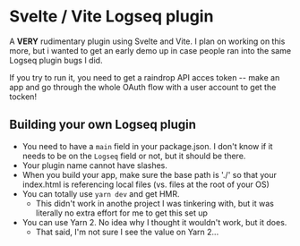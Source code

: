 # Svelte / Vite Logseq plugin

A **VERY** rudimentary plugin using Svelte and Vite. I plan on working on this more, but i wanted to get an early demo up in case people ran into the same Logseq plugin bugs I did.

If you try to run it, you need to get a raindrop API acces token -- make an app and go through the whole OAuth flow with a user account to get the tocken!

## Building your own Logseq plugin

- You need to have a `main` field in your package.json. I don't know if it needs to be on the `Logseq` field or not, but it should be there.
- Your plugin name cannot have slashes.
- When you build your app, make sure the base path is './' so that your index.html is referencing local files (vs. files at the root of your OS)
- You can totally use `yarn dev` and get HMR.
  - This didn't work in anothe project I was tinkering with, but it was literally no extra effort for me to get this set up
- You can use Yarn 2. No idea why I thought it wouldn't work, but it does.
  - That said, I'm not sure I see the value on Yarn 2...
